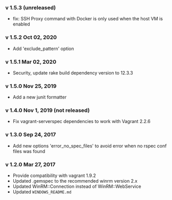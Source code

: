 
### v 1.5.3 (unreleased)
* fix: SSH Proxy command with Docker is only used when the host VM is enabled

### v 1.5.2 Oct 02, 2020
* Add 'exclude_pattern' option

### v 1.5.1 Mar 02, 2020
* Security, update rake build dependency version to 12.3.3

### v 1.5.0 Nov 25, 2019
* Add a new junit formatter

### v 1.4.0 Nov 1, 2019 (not released)
* Fix vagrant-serverspec dependencies to work with Vagrant 2.2.6

### v 1.3.0 Sep 24, 2017
* Add new options 'error_no_spec_files' to avoid error when no rspec conf files was found

### v 1.2.0 Mar 27, 2017
* Provide compatibility with vagrant 1.9.2
* Updated .gemspec to the recommended winrm version 2.x
* Updated WinRM::Connection instead of WinRM::WebService
* Updated `WINDOWS_README.md`
